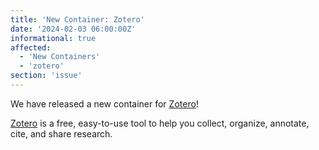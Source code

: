 ```yaml
---
title: 'New Container: Zotero'
date: '2024-02-03 06:00:00Z'
informational: true
affected:
  - 'New Containers'
  - 'zotero'
section: 'issue'
---
```

We have released a new container for [Zotero](https://github.com/linuxserver/docker-zotero/)!

[Zotero](https://www.zotero.org/) is a free, easy-to-use tool to help you collect, organize, annotate, cite, and share research.

